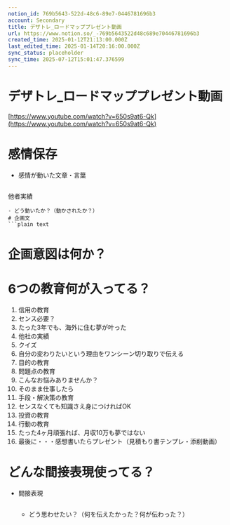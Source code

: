 ```yaml
---
notion_id: 769b5643-522d-48c6-89e7-0446781696b3
account: Secondary
title: デザトレ_ロードマッププレゼント動画
url: https://www.notion.so/_-769b5643522d48c689e70446781696b3
created_time: 2025-01-12T21:13:00.000Z
last_edited_time: 2025-01-14T20:16:00.000Z
sync_status: placeholder
sync_time: 2025-07-12T15:01:47.376599
---
```

# デザトレ_ロードマッププレゼント動画

[https://www.youtube.com/watch?v=650s9at6-Qk](https://www.youtube.com/watch?v=650s9at6-Qk)
# 感情保存
- 感情が動いた文章・言葉
  ```plain text
他者実績
  ```
  - どう動いたか？（動かされたか？） 
# 企画文
  ```plain text

  ```
# 企画意図は何か？
# 6つの教育何が入ってる？
1. 信用の教育
  1. センス必要？
  1. たった3年でも、海外に住む夢が叶った
  1. 他社の実績
  1. クイズ
  1. 自分の変わりたいという理由をワンシーン切り取りで伝える
1. 目的の教育
1. 問題点の教育
  1. こんなお悩みありませんか？
  1. そのまま仕事したら
1. 手段・解決策の教育
  1. センスなくても知識さえ身につければOK
1. 投資の教育
1. 行動の教育
  1. たった4ヶ月頑張れば、月収10万も夢ではない
  1. 最後に・・・感想書いたらプレゼント（見積もり書テンプレ・添削動画）
# どんな間接表現使ってる？
- 間接表現
  ```plain text

  ```
  - どう思わせたい？（何を伝えたかった？何が伝わった？）